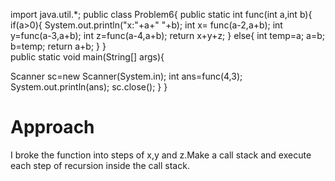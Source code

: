 import java.util.*;
public class Problem6{
public static int func(int a,int b){
    if(a>0){
         System.out.println("x:"+a+" "+b);
        int x= func(a-2,a+b);
        int y=func(a-3,a+b);
        int z=func(a-4,a+b);
        return x+y+z;
    }
    else{
        int temp=a;
        a=b;
        b=temp;
        return a+b;
    }
}   
public static void main(String[] args){

Scanner sc=new Scanner(System.in);
int ans=func(4,3);
System.out.println(ans);
sc.close();
}
}

# Approach
I broke the function into steps of x,y and z.Make a call stack and execute each step of recursion inside the call stack.


